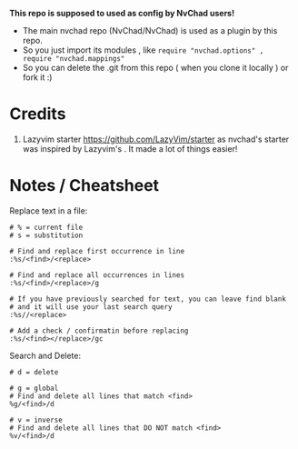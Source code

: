**This repo is supposed to used as config by NvChad users!**

- The main nvchad repo (NvChad/NvChad) is used as a plugin by this repo.
- So you just import its modules , like `require "nvchad.options" , require "nvchad.mappings"`
- So you can delete the .git from this repo ( when you clone it locally ) or fork it :)

# Credits

1) Lazyvim starter https://github.com/LazyVim/starter as nvchad's starter was inspired by Lazyvim's . It made a lot of things easier!


# Notes / Cheatsheet
Replace text in a file:

```
# % = current file
# s = substitution

# Find and replace first occurrence in line
:%s/<find>/<replace>

# Find and replace all occurrences in lines
:%s/<find>/<replace>/g 

# If you have previously searched for text, you can leave find blank
# and it will use your last search query
:%s//<replace>

# Add a check / confirmatin before replacing
:%s/<find></replace>/gc
```

Search and Delete:
```
# d = delete

# g = global
# Find and delete all lines that match <find>
%g/<find>/d

# v = inverse
# Find and delete all lines that DO NOT match <find>
%v/<find>/d
```
